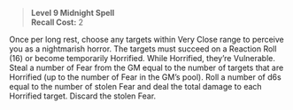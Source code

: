 > **Level 9 Midnight Spell**  
> **Recall Cost:** 2

Once per long rest, choose any targets within Very Close range to perceive you as a nightmarish horror. The targets must succeed on a Reaction Roll (16) or become temporarily Horrified. While Horrified, they’re Vulnerable. Steal a number of Fear from the GM equal to the number of targets that are Horrified (up to the number of Fear in the GM’s pool). Roll a number of d6s equal to the number of stolen Fear and deal the total damage to each Horrified target. Discard the stolen Fear.
